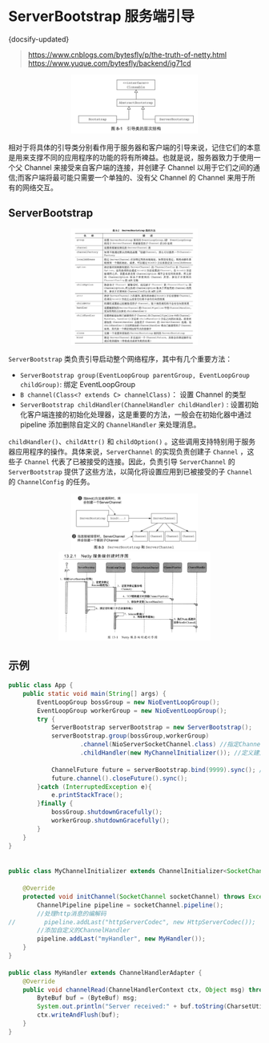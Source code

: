 # ServerBootstrap 服务端引导
{docsify-updated}

> https://www.cnblogs.com/bytesfly/p/the-truth-of-netty.html  
> https://www.yuque.com/bytesfly/backend/ig71cd

<center>
<img src="pics/netty-bootstrap.png" width="50%">
</center>

相对于将具体的引导类分别看作用于服务器和客户端的引导来说，记住它们的本意是用来支撑不同的应用程序的功能的将有所裨益。也就是说，服务器致力于使用一个父 Channel 来接受来自客户端的连接，并创建子 Channel 以用于它们之间的通信;而客户端将最可能只需要一个单独的、没有父 Channel 的 Channel 来用于所有的网络交互。


## ServerBootstrap

<center><img src="pics/server-bootstrap.jpg" width="50%"></center>

`ServerBootstrap` 类负责引导启动整个网络程序，其中有几个重要方法：
+ `ServerBootstrap group(EventLoopGroup parentGroup, EventLoopGroup childGroup)`: 绑定 EventLoopGroup
+ `B channel(Class<? extends C> channelClass)`： 设置 Channel 的类型
+ `ServerBootstrap childHandler(ChannelHandler childHandler)` : 设置初始化客户端连接的初始化处理器，这是重要的方法，一般会在初始化器中通过 pipeline 添加删除自定义的 `ChannelHandler` 来处理消息。
 
`childHandler()`、`childAttr()` 和 `childOption()` 。这些调用支持特别用于服务器应用程序的操作。具体来说，`ServerChannel` 的实现负责创建子 `Channel` ，这些子 `Channel` 代表了已被接受的连接。因此，负责引导 `ServerChannel` 的 `ServerBootstrap` 提供了这些方法，以简化将设置应用到已被接受的子 `Channel` 的 `ChannelConfig` 的任务。

<center><img src="pics/serverbootstrap-channel.jpg" width="50%"></center>


<center>
<img src="pics/netty-server.jpg" width="60%">
</center>


## 示例

```java
public class App {
    public static void main(String[] args) {
        EventLoopGroup bossGroup = new NioEventLoopGroup();
        EventLoopGroup workerGroup = new NioEventLoopGroup();
        try {
            ServerBootstrap serverBootstrap = new ServerBootstrap();
            serverBootstrap.group(bossGroup,workerGroup)
                    .channel(NioServerSocketChannel.class) //指定Channel 的类型
                    .childHandler(new MyChannelInitializer()); //定义建立与客户端连接时初始化Channel 的对象，可以在初始化时通过pipeline指定客户端连接的处理逻辑

            ChannelFuture future = serverBootstrap.bind(9999).sync(); //绑定监听的端口
            future.channel().closeFuture().sync();
        }catch (InterruptedException e){
            e.printStackTrace();
        }finally {
            bossGroup.shutdownGracefully();
            workerGroup.shutdownGracefully();
        }
    }
}


public class MyChannelInitializer extends ChannelInitializer<SocketChannel> {

    @Override
    protected void initChannel(SocketChannel socketChannel) throws Exception {
        ChannelPipeline pipeline = socketChannel.pipeline();
        //处理http消息的编解码
//        pipeline.addLast("httpServerCodec", new HttpServerCodec());
        //添加自定义的ChannelHandler
        pipeline.addLast("myHandler", new MyHandler());
    }
}

public class MyHandler extends ChannelHandlerAdapter {
    @Override
    public void channelRead(ChannelHandlerContext ctx, Object msg) throws Exception {
        ByteBuf buf = (ByteBuf) msg;
        System.out.println("Server received:" + buf.toString(CharsetUtil.UTF_8));
        ctx.writeAndFlush(buf);
    }
}
```
